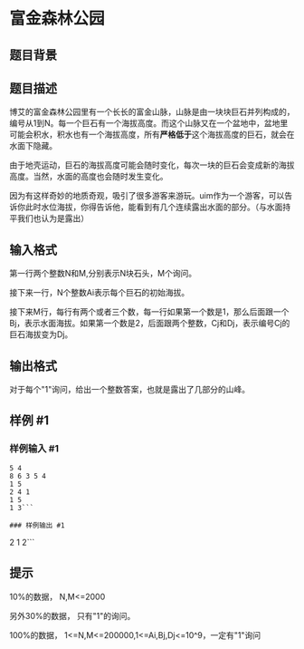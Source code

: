 # 富金森林公园

## 题目背景



## 题目描述

博艾的富金森林公园里有一个长长的富金山脉，山脉是由一块块巨石并列构成的，编号从1到N。每一个巨石有一个海拔高度。而这个山脉又在一个盆地中，盆地里可能会积水，积水也有一个海拔高度，所有**严格低于**这个海拔高度的巨石，就会在水面下隐藏。


由于地壳运动，巨石的海拔高度可能会随时变化，每次一块的巨石会变成新的海拔高度。当然，水面的高度也会随时发生变化。


因为有这样奇妙的地质奇观，吸引了很多游客来游玩。uim作为一个游客，可以告诉你此时水位海拔，你得告诉他，能看到有几个连续露出水面的部分。（与水面持平我们也认为是露出）


## 输入格式

第一行两个整数N和M,分别表示N块石头，M个询问。

接下来一行，N个整数Ai表示每个巨石的初始海拔。

接下来M行，每行有两个或者三个数，每一行如果第一个数是1，那么后面跟一个Bj，表示水面海拔。如果第一个数是2，后面跟两个整数，Cj和Dj，表示编号Cj的巨石海拔变为Dj。


## 输出格式

对于每个"1"询问，给出一个整数答案，也就是露出了几部分的山峰。


## 样例 #1

### 样例输入 #1
```
5 4
8 6 3 5 4
1 5
2 4 1
1 5
1 3```

### 样例输出 #1

```
2
1
2```

## 提示

10%的数据， N,M<=2000

另外30%的数据， 只有"1"的询问。

100%的数据， 1<=N,M<=200000,1<=Ai,Bj,Dj<=10^9，一定有"1"询问

